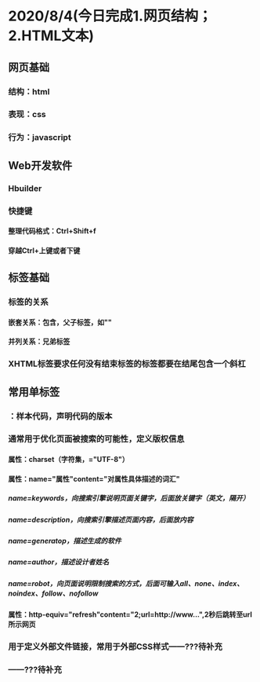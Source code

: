 # 2020/8/4(今日完成1.网页结构；2.HTML文本)
## 网页基础
### 结构：html
### 表现：css
### 行为：javascript
## Web开发软件
### Hbuilder
### 快捷键
#### 整理代码格式：Ctrl+Shift+f
#### 穿越Ctrl+上键或者下键
## 标签基础
### 标签的关系
#### 嵌套关系：包含，父子标签，如"<html><head></html></head>"
#### 并列关系：兄弟标签<head></head><body></body>
### XHTML标签要求任何没有结束标签的标签都要在结尾包含一个斜杠
## 常用单标签
### <!DOCTYPE html>：样本代码，声明代码的版本
### <meta>通常用于优化页面被搜索的可能性，定义版权信息
#### 属性：charset（字符集，="UTF-8"）
#### 属性：name="属性"content="对属性具体描述的词汇"
##### name=keywords，向搜索引擎说明页面关键字，后面放关键字（英文，隔开）
##### name=description，向搜索引擎描述页面内容，后面放内容
##### name=generatop，描述生成的软件
##### name=author，描述设计者姓名
##### name=robot，向页面说明限制搜索的方式，后面可输入all、none、index、noindex、follow、nofollow
#### 属性：http-equiv="refresh"content="2;url=http://www...",2秒后跳转至url所示网页
### <link>用于定义外部文件链接，常用于外部CSS样式——???待补充
### <base>——???待补充
### <style>用于定义CSS的样式——???待补充
### <script>用于定义页面内的脚本，如JS——???待补充
### <!--注释内容-->
#### 快捷键：Ctrl+/
### <hr/>水平线标签
#### 属性：align，编辑对齐模式
#### 属性：width，编辑水平线长度
#### 属性：size，编辑水平线宽度
### <br/>换行标签，0倍行距
## 常用双标签
### <html>开始标签，定义页面的开始与结束
### <head>头标签，有6个特殊标签可以放在头标签中使用（title、meta、link、base、style、script）
### <title>标题标签，设置网页的标题名（显示在选项卡）
### <body>主体标签，所有显示在网页中的内容均被其包含
### <h1>/.../<h6>标题标签
### <P>段落，单倍行距
#### 空格符号：&nbsp；
#### 注册商标符号：&reg；等等
#### 属性：align=left（左对齐）/center（居中）/right（右对齐）
### <pre>将其中文本格式化为等宽字体，保留文本中的空格符、分行，尽量少用
### <font>文本标签
#### 属性：color(="red")，字体颜色
### <b>或<strong>加粗，后者有些浏览器不一定准确显示
### <i>或<em>倾斜，后者有些浏览器不一定准确显示
### <u>或<ins>下划线，后者有些浏览器不一定准确显示
### <s>或<del>删除，后者有些浏览器不一定准确显示
### <sup>上标
### <sub>下标
### <acronym title="注释内容">被注释内容</acronym>
### <ul>无序列表
#### <li>为每行无序列表增加句首符号
#### 无序列表可多级嵌套，无序和有序列表可混合嵌套
### <ol>有序列表
#### <li>为每行有序列表增加序号
#### 属性：type="1/A/a/I（大写罗马）/i（小写罗马）"，设置序号格式
#### 有序列表可多级嵌套，无序和有序列表可混合嵌套
### 自定义列表，被一组dl管理，dt是主题，dd是列表项

# 2020/8/5（今日完成1.HTML图片；2.HTML表格；3.HTML表单；4.CSS文本基本样式）
## <img src="相对路径"/>图片标签
### 属性：width="800"，宽度，单位是px
### 属性：height="800"，高度，单位是px
### 属性：title="提示信息"，提示信息，鼠标指向时显示
### 属性：alt="替换文本"，图挂了时显示
### 属性：border="5"，边框宽度，单位是px
### 属性：src，如果图片在同一文件夹，相对路径=文件名
#### 如果图片在同文件夹的下级文件夹，先打开文件夹，如DOC/**.jpg
#### 如果图片在上级文件夹中，先返回上级，如../**.jpg
#### 如果图片路径是上级和下级混合，按照从左到右顺序依次描述路径
### 属性：align="left/right/top/bottom/middle"，居左/居右/与文本上对齐/与文本下对齐/与文本中对齐
#### 居中命令center在<img/>标签内不起作用，只能添加在标签外，如<p>中
### 属性：hspace="30"/vspace="30",将图片左右/上下与其他内容的间距设为30px
## <body background="高频词.jpg">，使用图片作为页面背景，自动平铺
## <body bgcolor="#FF0000">，使用红色作为背景
## <a href="">点击内容</a>，跳转至链接
### href后可添加相对路径（内部文件）或绝对路径（外部网址），点击内容可以是文字也可以是图片
### 锚点链接，先用<a name="标记">标记锚点（标记不要用数字开头），再用<a href="#标记">跳转至锚点
### 属性：target="_blank"，在新窗口中打开链接
### href="#"，回到网页顶部，##为空链接
## 表格，被<table>管理，
### 属性：border="1"，表格边框宽度1，默认为0px
### 属性：cellspacing="0"，将边框间距设为0，默认为2px
### 属性：width——表格宽度，height——表格高度
### <caption>为表格标题，<tr>为行，<td>为单元格，<th>为表头（默认加粗居中）
#### 属性：align="left/center/right"，单元格内位置
## 表单，
### <form>,表单域
#### 属性：action="地址"，表单提交地址
#### 属性：method="get/post",表单提交方式——???待补充
### <label>,标题
#### 属性：for="txt1"，关联输入框的id属性,点击标题即可输入
### <input>,输入框
#### 属性：type="text"，输入为文本类型
#### 属性：id="txt1"
#### 属性：type="password",输入信息显示为**
#### 属性：type="radio"，可用于从多个选项中选择一个，如加name="相同的名称"，则使多个按钮形成单选的效果
#### 属性：checked=""在点选中，代表默认选中
#### 属性：type="checkbox"，复选框，yes or no
#### 属性：name="表单名字"，用于后台或JS识别
#### 属性：size="字段长度"，文本框的长度
#### 属性：maxlength="最长字符"，可输入的最长字符数量
#### 属性：value="预设信息"，预先设置好的信息
### <select>，下拉框 
#### <option>，下拉框选项
##### 属性：selected=""，默认选中
#### <optgroup label="组名">，为下拉框的option分组
### <textarea>，文本域
### <button>按钮名称</button>
#### 属性：type="submit"，提交按钮
#### 属性：type="reset"，重置按钮
#### 属性：type="button"，可点击按钮
## CSS位置在<head>之中